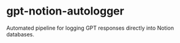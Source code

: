 # gpt-notion-autologger

Automated pipeline for logging GPT responses directly into Notion databases.
